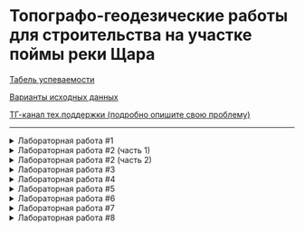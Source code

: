 # Топографо-геодезические работы для строительства на участке поймы реки Щара

[Табель успеваемости](https://docs.google.com/spreadsheets/d/1aSLuZsMVaOwBzPnUX9lAEy2Ca6RQR0yOJeE3apmIQ0Q/edit?usp=sharing)

[Варианты исходных данных](Варианты.md)

[ТГ-канал тех.поддержки (подробно опишите свою проблему)](https://t.me/joinchat/H5AXSBVrm-l5lWtoAkvOBQ)

---

<details>
  <summary>Лабораторная работа #1</summary>
  
  [Журнал теодолитного хода 1](ЛР1/Теод.ход1.pdf)<br>
  [Журнал теодолитного хода 2](ЛР1/Теод.ход2.pdf)<br>
  [Тест №1](https://docs.google.com/forms/d/e/1FAIpQLSd7cL102TQXJBvOj81E574nqqYy1_R_oriAr0yAqspQ93Zy2w/viewform)  
</details>

<details>
  <summary>Лабораторная работа #2 (часть 1)</summary>  
  
  [Ведомость вычисления координат точек теодолитного хода 1](ЛР2/Ведомость_координат_хода1.pdf)<br>
  [Тест №2](https://docs.google.com/forms/d/e/1FAIpQLSeujQy8-LKK65H_A_0DRKqAcTklOX64-ovH8izvnDtrMWkNDw/viewform)
</details>

<details>
  <summary>Лабораторная работа #2 (часть 2)</summary>  
  
  [Ведомость вычисления координат точек теодолитного хода 2](ЛР2/Ведомость_координат_хода2.pdf)<br>
  [Тест №3](https://docs.google.com/forms/d/e/1FAIpQLSfMRRRf9XKwtshnm-hlt1XDRTOJzUcLVFFQNMsDjOSptbLoyw/viewform)
</details>

<details>
  <summary>Лабораторная работа #3</summary>  
  
  [Журнал нивелирного хода 1](ЛР3/Нив.ход1.pdf)<br>
  [Журнал нивелирного хода 2](ЛР3/Нив.ход2.pdf)<br>
  [Тест №4](https://docs.google.com/forms/d/e/1FAIpQLSe-KXXF3k5wu7j0phQAbX-KS6nVwlWYVgkiWWKMER80kc6lwA/viewform)
</details>

<details>
  <summary>Лабораторная работа #4</summary>  
  
  [Журнал нивелирования по квадратам](ЛР4/Нив_по_квадратам.pdf)<br>
  [Тест №5](https://docs.google.com/forms/d/e/1FAIpQLSfzxgewS7rDYCNiEd8tFtHiDl0odhI1Qj8HdYQQ_WLclLOfCg/viewform)
</details>

<details>
  <summary>Лабораторная работа #5</summary>  
  
  [Вертикальная планировка](ЛР5/Организация_рельефа_и_зем.работы.pdf)<br>
  [Картограмма земляных работ (образец)](ЛР5/Картограмма.pdf)<br>
  [Тест №6](https://docs.google.com/forms/d/e/1FAIpQLSdsGWCbOcMRihjo8kqFSNVWh9UL1VDkkeEqe9mtMzxi-DM7sA/viewform)
</details>

<details>
  <summary>Лабораторная работа #6</summary>  
  
  [Журнал тахеометрической съёмки 1](ЛР6/Тах.съемка1.pdf)<br>
  [Журнал тахеометрической съёмки 2](ЛР6/Тах.съемка2.pdf)<br>
  [Тест №7](https://docs.google.com/forms/d/e/1FAIpQLScMTZMfwGhK_W2qUzgZsGhmD9FF-N65Ev6QaB7hWI9c8Bd2dg/viewform)
</details>

<details>
  <summary>Лабораторная работа #7</summary>  
  
  [Пример оформления топоплана](ЛР7/Оформление_топоплана.pdf)<br>
  [Тест №8](https://docs.google.com/forms/d/e/1FAIpQLSdfN5qvdkMQTiDCLch8psxgV0nyWVlj6Pqjh_NgDWw2m4ZktA/viewform)
</details>

<details>
  <summary>Лабораторная работа #8</summary>  

  [Варианты исходных данных](ЛР8/Варианты(профиль).md)<br>
  [Журнал полевого трассирования](ЛР8/Полевое_трассирование.pdf)<br>
  [Тест №9](https://docs.google.com/forms/d/e/1FAIpQLSebRMRts4nNN1ohdFkrrxY68zZpieh9LCsW7tkOveBEtZAZrw/viewform)
</details>
